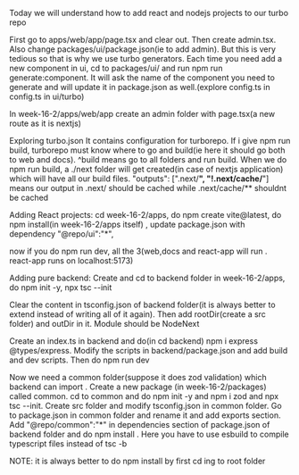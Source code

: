 Today we will understand how to add react and nodejs projects to our turbo repo

First go to apps/web/app/page.tsx and clear out. Then create admin.tsx. Also change packages/ui/package.json(ie to add admin). But this is very tedious so that is why we use turbo generators. Each time you need add a new component in ui, cd to packages/ui/ and run      npm run generate:component. It will ask the name of the component you need to generate and will update it in package.json as well.(explore config.ts in config.ts in ui/turbo)

In week-16-2/apps/web/app create an admin folder with page.tsx(a new route as it is nextjs)

Exploring turbo.json
It contains configuration for turborepo. If i give npm run build, turborepo must know where to go and build(ie here it should go both to web and docs). ^build means go to all folders and run build. When we do npm run build, a ./next folder will get created(in case of nextjs application) which will have all our build files. "outputs": [".next/**", "!.next/cache/**"] means our output in .next/ should be cached while .next/cache/** shouldnt be cached

Adding React projects:
cd week-16-2/apps, do npm create vite@latest, do npm install(in week-16-2/apps itself) , update package.json with dependency
  "@repo/ui":"*",

now if you do npm run dev, all the 3(web,docs and react-app will run . react-app runs on localhost:5173)


Adding pure backend:
Create and cd to backend folder in week-16-2/apps, do npm init -y, npx tsc --init

Clear the content in tsconfig.json of backend folder(it is always better to extend instead of writing all of it again). Then add rootDir(create a src folder) and outDir in it. Module should be NodeNext

Create an index.ts in backend and do(in cd backend) npm i express @types/express. Modify the scripts in backend/package.json and add build and dev scripts. Then do npm run dev

Now we need a common folder(suppose it does zod validation) which backend can import . Create a new package (in week-16-2/packages) called common. cd to common and do npm init -y and npm i zod and npx tsc --init. Create src folder and modify  tsconfig.json in common folder. Go to package.json in common folder and rename it and add exports section. Add "@repo/common":"*" in dependencies section of package.json of backend folder and do npm install . Here you have to use esbuild to compile typescript files instead of tsc -b 

NOTE: it is always better to do npm install by first cd ing to root folder
